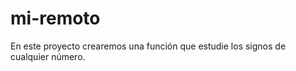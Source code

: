 # mi-remoto
En este proyecto crearemos una función que estudie los signos de cualquier número.
       
